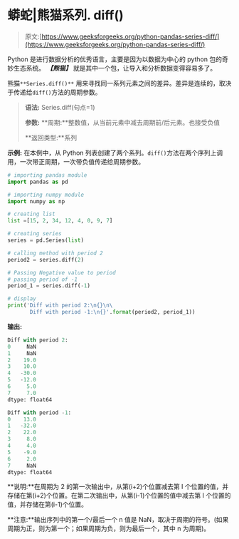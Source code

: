 # 蟒蛇|熊猫系列. diff()

> 原文:[https://www.geeksforgeeks.org/python-pandas-series-diff/](https://www.geeksforgeeks.org/python-pandas-series-diff/)

Python 是进行数据分析的优秀语言，主要是因为以数据为中心的 python 包的奇妙生态系统。 ***【熊猫】*** 就是其中一个包，让导入和分析数据变得容易多了。

熊猫`**Series.diff()**` 用来寻找同一系列元素之间的差异。差异是连续的，取决于传递给`diff()`方法的周期参数。

> **语法:** Series.diff(句点=1)
> 
> **参数:**
> **周期:**整数值，从当前元素中减去周期前/后元素。也接受负值
> 
> **返回类型:**系列

**示例:**
在本例中，从 Python 列表创建了两个系列。`diff()`方法在两个序列上调用，一次带正周期，一次带负值传递给周期参数。

```py
# importing pandas module 
import pandas as pd 

# importing numpy module 
import numpy as np 

# creating list
list =[15, 2, 34, 12, 4, 0, 9, 7]

# creating series
series = pd.Series(list)

# calling method with period 2
period2 = series.diff(2)

# Passing Negative value to period
# passing period of -1
period_1 = series.diff(-1)

# display
print('Diff with period 2:\n{}\n\
       Diff with period -1:\n{}'.format(period2, period_1))
```

**输出:**

```py
Diff with period 2:
0     NaN
1     NaN
2    19.0
3    10.0
4   -30.0
5   -12.0
6     5.0
7     7.0
dtype: float64

Diff with period -1:
0    13.0
1   -32.0
2    22.0
3     8.0
4     4.0
5    -9.0
6     2.0
7     NaN
dtype: float64
```

**说明:**在周期为 2 的第一次输出中，从第(i+2)个位置减去第 I 个位置的值，并存储在第(i+2)个位置。在第二次输出中，从第(i-1)个位置的值中减去第 I 个位置的值，并存储在第(i-1)个位置。

**注意:**输出序列中的第一个/最后一个 n 值是 NaN，取决于周期的符号。(如果周期为正，则为第一个；如果周期为负，则为最后一个，其中 n 为周期)。